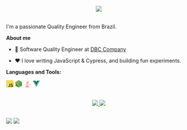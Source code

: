 <p align="center"><a href="https://anuraghazra.github.io"><img width="80%" src="./assets/" /></a></p>

  ##

I'm a passionate Quality Engineer from Brazil. 

**About me**

- 💼 Software Quality Engineer at [DBC Company](https://www.dbccompany.com.br/)

- ❤️ I love writing JavaScript & Cypress, and building fun experiments.


**Languages and Tools:**  

<code><img height="20" src="https://raw.githubusercontent.com/github/explore/80688e429a7d4ef2fca1e82350fe8e3517d3494d/topics/javascript/javascript.png"></code>
<code><img height="20" src="https://raw.githubusercontent.com/github/explore/80688e429a7d4ef2fca1e82350fe8e3517d3494d/topics/nodejs/nodejs.png"></code>
<code><img height="20" src="https://raw.githubusercontent.com/devicons/devicon/master/icons/java/java-plain.svg"></code>
<code><img height="20" src="https://raw.githubusercontent.com/github/explore/80688e429a7d4ef2fca1e82350fe8e3517d3494d/topics/vue/vue.png"></code>

<br />

<div align="center">
  <a href="https://github.com/raimundomatheus">
  <img height="180em" src="https://github-readme-stats.vercel.app/api?username=raimundomatheus&show_icons=true&theme=dark&include_all_commits=true&count_private=true"/>
  <img height="180em" src="https://github-readme-stats.vercel.app/api/top-langs/?username=raimundomatheus&layout=compact&langs_count=7&theme=dark"/>
</div>
  
  ##
 
<div> 
  <a href="https://instagram.com/calldasmatheus" target="_blank"><img src="https://img.shields.io/badge/-Instagram-%23E4405F?style=for-the-badge&logo=instagram&logoColor=white" target="_blank"></a>
  <a href="https://www.linkedin.com/in/caldasmatheus" target="_blank"><img src="https://img.shields.io/badge/-LinkedIn-%230077B5?style=for-the-badge&logo=linkedin&logoColor=white" target="_blank"></a>  
</div>
